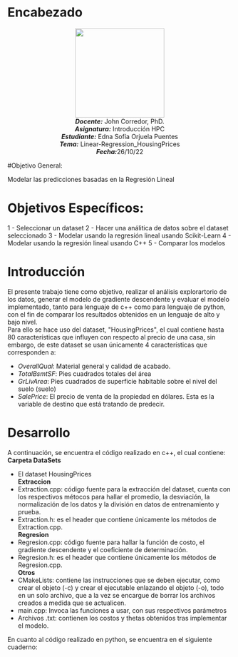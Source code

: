 # Encabezado
<p align="center"><img src="https://res-5.cloudinary.com/crunchbase-production/image/upload/c_lpad,h_256,w_256,f_auto,q_auto:eco/v1455514364/pim02bzqvgz0hibsra41.png"width="200" height="200">
</img><br>
<i><b>Docente:</b></i> John Corredor, PhD.
<br>
<i><b>Asignatura:</b></i> Introducción HPC
<br>
<i><b>Estudiante:</b></i> Edna Sofía Orjuela Puentes
<br>
<i><b>Tema:</b></i> Linear-Regression_HousingPrices
<br>
<i><b>Fecha:</b></i>26/10/22
<br>
</p>

#Objetivo General: 

Modelar las predicciones basadas en la Regresión Lineal


# Objetivos Específicos:

1 -  Seleccionar un dataset 
2 -  Hacer una análitica de datos sobre el dataset seleccionado
3 -  Modelar usando la regresión lineal usando Scikit-Learn
4 -  Modelar usando la regresión lineal usando C++
5 -  Comparar los modelos

# Introducción

El presente trabajo tiene como objetivo, realizar el análisis explorartorio de los datos, generar el modelo de gradiente descendente y evaluar el modelo implementado, tanto para lenguaje de c++ como para lenguaje de python, con el fin de comparar los resultados obtenidos en un lenguaje de alto y bajo nivel.<br>
Para ello se hace uso del dataset, "HousingPrices", el cual contiene hasta 80 características que influyen con respecto al precio de una casa, sin embargo, de este dataset se usan únicamente 4 características que corresponden a:<br>
*   $OverallQual:$ Material general y calidad de acabado.
*   $TotalBsmtSF:$ Pies cuadrados totales del área
*   $GrLivArea:$ Pies cuadrados de superficie habitable sobre el nivel del suelo (suelo)
*   $SalePrice:$ El precio de venta de la propiedad en dólares. Esta es la variable de destino que está tratando de predecir.


# Desarrollo
A continuación, se encuentra el código realizado en c++, el cual contiene:<br>
**Carpeta DataSets**
*   El dataset HousingPrices 
<br>**Extraccion**
*   Extraction.cpp: código fuente para la extracción del dataset, cuenta con los respectivos métocos para hallar el promedio, la desviación, la normalización de los datos y la división en datos de entrenamiento y prueba.
*   Extraction.h: es el header que contiene únicamente los métodos de Extraction.cpp.
<br>**Regresion**
*   Regresion.cpp: código fuente para hallar la función de costo, el gradiente descendente y el coeficiente de determinación.
*   Regresion.h: es el header que contiene únicamente los métodos de Regresion.cpp.
<br>**Otros**
*   CMakeLists: contiene las instrucciones que se deben ejecutar, como crear el objeto (-c)  y crear el ejecutable enlazando el objeto (-o), todo en un solo archivo, que a la vez se encargue de borrar los archivos creados a medida que se actualicen.
*   main.cpp: Invoca las funciones a usar, con sus respectivos parámetros
*   Archivos .txt: contienen los costos y thetas obtenidos tras implementar el modelo.

En cuanto al código realizado en python, se encuentra en el siguiente cuaderno:<br>

